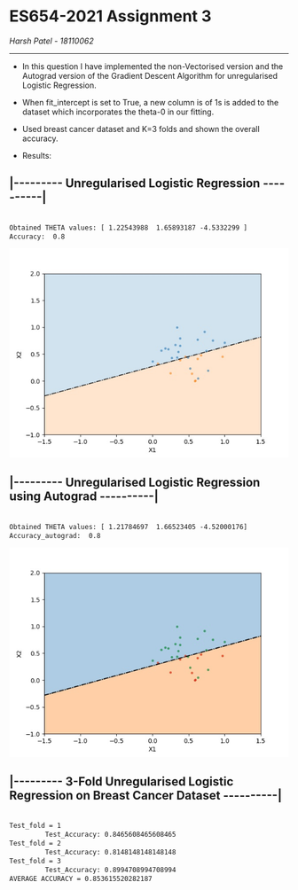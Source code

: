# ES654-2021 Assignment 3

*Harsh Patel* - *18110062*

------

- In this question I have implemented the non-Vectorised version and the Autograd version of the Gradient Descent Algorithm for unregularised Logistic Regression.

- When fit_intercept is set to True, a new column is of 1s is added to the dataset which incorporates the theta-0 in our fitting.

- Used breast cancer dataset and K=3 folds and shown the overall accuracy.

+ Results:

## |--------- Unregularised Logistic Regression ----------|
```

Obtained THETA values: [ 1.22543988  1.65893187 -4.5332299 ]
Accuracy:  0.8
```
<p align = center>
<img src = "./q1_plots/db_non_vectorised.jpg" >
</p>

## |--------- Unregularised Logistic Regression using Autograd ----------|
```

Obtained THETA values: [ 1.21784697  1.66523405 -4.52000176]
Accuracy_autograd:  0.8
```
<p align = center>
<img src = "./q1_plots/db_autograd.jpg" >
</p>

## |--------- 3-Fold Unregularised Logistic Regression on Breast Cancer Dataset ----------|
```

Test_fold = 1
         Test_Accuracy: 0.8465608465608465
Test_fold = 2
         Test_Accuracy: 0.8148148148148148
Test_fold = 3
         Test_Accuracy: 0.8994708994708994
AVERAGE ACCURACY = 0.853615520282187
```